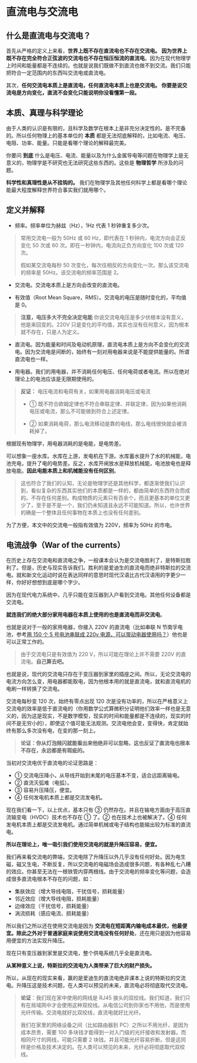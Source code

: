 # 直流电与交流电

## 什么是直流电与交流电？

首先从严格的定义上来看，**世界上既不存在直流电也不存在交流电。** **因为世界上既不存在完全符合正弦波的交流电也不存在恒压恒流的直流电**。因为在现代物理学上时间和能量都是不连续的。也就是说我们既做不到直流也做不到交流。我们只能把符合一定范围内的东西叫交流电或直流电。

其次，**任何交流电本质上是直流电，任何直流电本质上也是交流电。** **你要是说交流电是方向变化，直流不会变化只能说明你没看懂第一段。**

## 本质、真理与科学理论

由于人类的认识是有限的，且科学及数学在根本上是非充分决定性的。是不完备的。所以任何物理上的基本单位的 **本质** 都是无法彻底解释的，比如电流、电压、电阻、功率、能量。只能是看哪个理论的解释最完美。

你要问 **到底** 什么是电压、电流、能量以及为什么金属导电等问题在物理学上是无意义的，物理学是不研究也无法研究这些东西的。这些是 **物理哲学** 所涉及的问题。

**科学性和真理性是从不挂钩的。** 我们在物理学及其他任何科学上都是看哪个理论能最大程度解释世界符合事实我们就用哪个。

## 定义并解释

- 频率。频率单位为赫兹（Hz），1Hz 代表 1 秒钟重复多少次。

>常用交流电一般为 50Hz 或 60 Hz，即代表在 1 秒钟内，电流方向会正反变化 50 次或 60 次。即在一秒钟内，电流向正负方向变化 100 次或 120 次。
>
>假如某交流电每秒 50 次变化，每次往相反的方向变化一次。那么该交流电的频率是 50Hz。该交流电的频率范围是 2。

- 交流电。交流电本质上是方向会改变的直流电。

- 有效值（Root Mean Square，RMS）。交流电的电压是随时变化的，平均值是 0。

>**注意，电压多大不完全决定电能** 你说交流电电压是多少伏根本没有意义，他是来回变的。220V 只是变化的平均值，其实也没有任何意义，因为根本就不存在，只是人为定义。

- 直流电。因为能量和时间及电动机原理，直流电本质上是方向不会变化的交流电。因为交流电是间断的，始终有一刻对用电器来说是不能提供能量的。所谓直流电也一样。

- 用电器。我们的用电器，并不消耗任何电压、任何电荷或者电流。所以在绝对理论上的电池应该是无限期使用的。

>**反证：** 电压电流和电荷有关，如果用电器消耗电压或电流
>
>- ① 既不符合欧姆定律也不符合串联定律、并联定律，因为如果他消耗电压或电流，那么不可能做到符合上述定律。
>
>- ② 如果消耗电荷，那么电流移动是靠的电线，那么电线很快就会被消耗掉了。

根据现有物理学，用电器消耗的是电能，是电势差。

可以想象一座水库。水库在上游，发电机在下游。水库蓄水提升了水的机械能，电池充电，提升了电的电势差。反之，水库开闸放水是释放机械能，电池放电也是释放电能。**因此电能本质上和机械能没有任何区别**。

>这也符合了我们的认知，无论是物理学还是其他科学，都逐渐使我们认识到，看似复杂的东西其实他们的本质都是一样的，都由简单的东西符合而成的。不存在任何差别。构成物质的元素只有百余个，而且更基本的单位又更少了，至于是不是一个，我们仍未知道且永远不可能知道。所以，也许世界的确是一个整体且任何事物在本质上也没有任何差别。

为了方便，本文中的交流电一般指有效值为 220V，频率为 50Hz 的市电。

## 电流战争（War of the currents）

在历史上存在交流电和直流电之争，一般课本会认为是交流电胜利了，是特斯拉胜利了。但是，历史与现实告诉我们。胜利的是爱迪生的直流电而绝非特斯拉的交流电。就和新文化运动时说在表达同样的意思时现代汉语比古代汉语用的字更少一样，你好好想想到底是哪个字少。

因为在现代电力系统中，几乎只能在变压器到入户看到交流电。其他任何设备都是交流电。

**就连我们的绝大部分家用电器在本质上使用的也是直流电而非交流电**。

也就是说对于一般的家用电器，你接入 220V 的直流电（比如串联 N 节南孚电池，参考[用 150 个 5 号电池串联成 220v 电源，可以带动电器使用吗？](https://www.bilibili.com/video/BV1fs4y1B7kd)）他也是可以正常工作的。

>由于交流电只是有效值为 220 V，所以可能在理论上并不需要 220V 的直流电。**自己算去吧。**

也就是说，现代的交流电只存在于变压器到家里的插座之间。所以，无论交流电的电流方向怎么变，用电器都能取电，因为他根本用的就是直流电，就和直流电机的电刷一样转换了交流电。

交流电每秒变 120 次，始终有零点出现 120 次是没有功率的，所以在严格意义上交流电的效率是低于直流电的（你用数学公式算微积分证明他们效率一样也是无意义的，因为这是现实，不是数学模型，现实的时间和能量都是不连续的，现实的时间不是无穷小的），即使这个值可能无法观测。交流电他会变，变得快，肯定就始终有那么多次没有电，在变的那一刻上。

>**论证：你从灯泡频闪就能看出来他绝非可以忽略，这也反证了直流电也根本不存在，永远都是有瑕疵的。**

当初对交流电优于直流电的论证思路是：

- ① 交流电压降小，从导线开始到末尾的电压基本不变，适合远距离输电。
- ② 直流灭弧难（电弧）。
- ③ 容易升压降压，便宜。
- ④ 任何发电机本质上都是交流发电机。

现在我们看一下，以上优点，基本只有 ③ 仍然存在。并且在输电方面由于高压直流输变电（HVDC）技术也不存在 ① 了。② 也在技术上也被解决了。④ 任何发电机本质上都是交流发电机。通过简单机械或电子结构也能输出较为标准的直流电。

**所以在理论上，唯一吸引我们使用交流电的就是升降压容易，便宜。**

我们再来看交流电的弊端，交流电除了升降压以外几乎没有任何好处。因为电生磁，磁又生电，不断反复，所以交流电的电磁场会造成很多问题，有各种乱七八糟的效应。你甚至无法在一根铁管内穿两根线。由于交流电的频率变化等问题，会造成很多直流电根本不存在的问题，如：

- 集肤效应（增大导线电阻，干扰信号，损耗能量）
- 邻近效应（增大导线电阻，损耗能量）
- 边缘效应（干扰信号，损耗能量）
- 涡流损耗（感应电流、损耗能量）


所以我们之所以还在使用交流电是因为 **交流电在短距离内输电成本最优，他最便宜。除此之外对于普通家庭来说使用交流电没有任何好处**，还在用只是因为他容易用便宜的方法实现升降压。

现在只有变压器到家里是交流电，整个供电系统几乎全是直流电。

**从某种意义上说，特斯拉的交流电为人类带来了巨大的财产损失。**

所以，从现在的现实来看，赢的是爱迪生的直流电绝非课本上说的特斯拉的交流电。升降压这是技术问题，在人类可以预见的未来，直流电必将彻底取代交流电。

>**论证**：我们现在家中使用的网线是 RJ45 接头的双绞线。我们知道，我们只有在局域网中才会使用这种双绞线。从电信公司到你家也不用他，而是使用光纤传输。交流电就好比双绞线，直流电就好比光纤。
>
>我们在家里的网络设备之间（比如路由器到 PC）之所以不用光纤，是因为成本昂贵，需要 100 多块钱才能得到一对入门级的光纤接收和发射器。而相同尺寸的网线，可能只需要 2 块钱。并且可能光纤容易折断。但是这同样是价格及技术决定的。在人类可以预见的未来，光纤必将彻底取代双绞线。

